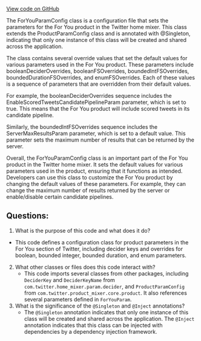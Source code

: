 [View code on GitHub](https://github.com/misbahsy/the-algorithm/home-mixer/server/src/main/scala/com/twitter/home_mixer/product/for_you/param/ForYouParamConfig.scala)

The ForYouParamConfig class is a configuration file that sets the parameters for the For You product in the Twitter home mixer. This class extends the ProductParamConfig class and is annotated with @Singleton, indicating that only one instance of this class will be created and shared across the application.

The class contains several override values that set the default values for various parameters used in the For You product. These parameters include booleanDeciderOverrides, booleanFSOverrides, boundedIntFSOverrides, boundedDurationFSOverrides, and enumFSOverrides. Each of these values is a sequence of parameters that are overridden from their default values.

For example, the booleanDeciderOverrides sequence includes the EnableScoredTweetsCandidatePipelineParam parameter, which is set to true. This means that the For You product will include scored tweets in its candidate pipeline.

Similarly, the boundedIntFSOverrides sequence includes the ServerMaxResultsParam parameter, which is set to a default value. This parameter sets the maximum number of results that can be returned by the server.

Overall, the ForYouParamConfig class is an important part of the For You product in the Twitter home mixer. It sets the default values for various parameters used in the product, ensuring that it functions as intended. Developers can use this class to customize the For You product by changing the default values of these parameters. For example, they can change the maximum number of results returned by the server or enable/disable certain candidate pipelines.
## Questions: 
 1. What is the purpose of this code and what does it do?
   - This code defines a configuration class for product parameters in the For You section of Twitter, including decider keys and overrides for boolean, bounded integer, bounded duration, and enum parameters.
2. What other classes or files does this code interact with?
   - This code imports several classes from other packages, including `DeciderKey` and `DeciderKeyName` from `com.twitter.home_mixer.param.decider`, and `ProductParamConfig` from `com.twitter.product_mixer.core.product`. It also references several parameters defined in `ForYouParam`.
3. What is the significance of the `@Singleton` and `@Inject` annotations?
   - The `@Singleton` annotation indicates that only one instance of this class will be created and shared across the application. The `@Inject` annotation indicates that this class can be injected with dependencies by a dependency injection framework.